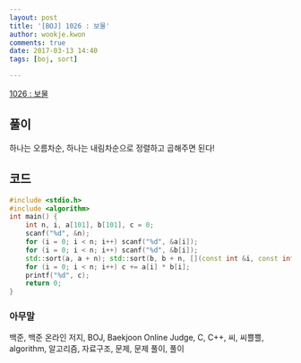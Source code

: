 ```yaml
---
layout: post
title: '[BOJ] 1026 : 보물'
author: wookje.kwon
comments: true
date: 2017-03-13 14:40
tags: [boj, sort]

---
```


[1026 : 보물](https://www.acmicpc.net/problem/1026)

## 풀이

하나는 오름차순, 하나는 내림차순으로 정렬하고 곱해주면 된다!

## 코드

```cpp
#include <stdio.h>
#include <algorithm>
int main() {
    int n, i, a[101], b[101], c = 0;
    scanf("%d", &n);
    for (i = 0; i < n; i++) scanf("%d", &a[i]);
    for (i = 0; i < n; i++) scanf("%d", &b[i]);
    std::sort(a, a + n); std::sort(b, b + n, [](const int &i, const int &j){return i > j;});
    for (i = 0; i < n; i++) c += a[i] * b[i];
    printf("%d", c);
    return 0;
}
```

### 아무말  
백준, 백준 온라인 저지, BOJ, Baekjoon Online Judge, C, C++, 씨, 씨쁠쁠, algorithm, 알고리즘, 자료구조, 문제, 문제 풀이, 풀이
